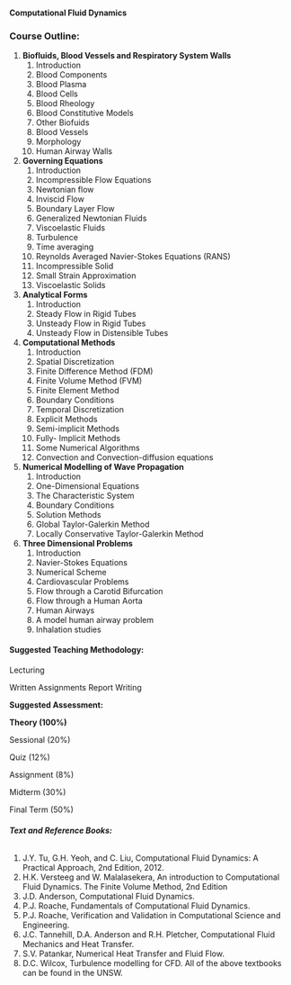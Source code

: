 #### **Computational Fluid Dynamics**


### **Course Outline:**
1. **Biofluids, Blood Vessels and Respiratory System Walls**
   1. Introduction
   1. Blood Components
   1. Blood Plasma
   1. Blood Cells
   1. Blood Rheology
   1. Blood Constitutive Models
   1. Other Biofuids
   1. Blood Vessels
   1. Morphology
   1. Human Airway Walls
1. **Governing Equations**
   1. Introduction
   1. Incompressible Flow Equations
   1. Newtonian flow
   1. Inviscid Flow
   1. Boundary Layer Flow
   1. Generalized Newtonian Fluids
   1. Viscoelastic Fluids
   1. Turbulence
   1. Time averaging
   1. Reynolds Averaged Navier-Stokes Equations (RANS)
   1. Incompressible Solid
   1. Small Strain Approximation
   1. Viscoelastic Solids
1. **Analytical Forms**
   1. Introduction
   1. Steady Flow in Rigid Tubes
   1. Unsteady Flow in Rigid Tubes
   1. Unsteady Flow in Distensible Tubes
1. **Computational Methods**
   1. Introduction
   1. Spatial Discretization
   1. Finite Difference Method (FDM)
   1. Finite Volume Method (FVM)
   1. Finite Element Method
   1. Boundary Conditions
   1. Temporal Discretization
   1. Explicit Methods
   1. Semi-implicit Methods
   1. Fully- Implicit Methods
   1. Some Numerical Algorithms
   1. Convection and Convection-diffusion equations
1. **Numerical Modelling of Wave Propagation**
   1. Introduction
   1. One-Dimensional Equations
   1. The Characteristic System
   1. Boundary Conditions
   1. Solution Methods
   1. Global Taylor-Galerkin Method
   1. Locally Conservative Taylor-Galerkin Method
1. **Three Dimensional Problems**
   1. Introduction
   1. Navier-Stokes Equations
   1. Numerical Scheme
   1. Cardiovascular Problems
   1. Flow through a Carotid Bifurcation
   1. Flow through a Human Aorta
   1. Human Airways
   1. A model human airway problem
   1. Inhalation studies
#### **Suggested Teaching Methodology:**
Lecturing

Written Assignments Report Writing

**Suggested Assessment:**

**Theory (100%)**

Sessional (20%)

Quiz (12%)

Assignment (8%)

Midterm (30%)

Final Term (50%)
###### **Text and Reference Books:**
1. J.Y. Tu, G.H. Yeoh, and C. Liu, Computational Fluid Dynamics: A Practical Approach, 2nd Edition, 2012.
1. H.K. Versteeg and W. Malalasekera, An introduction to Computational Fluid Dynamics. The Finite Volume Method, 2nd Edition
1. J.D. Anderson, Computational Fluid Dynamics.
1. P.J. Roache, Fundamentals of Computational Fluid Dynamics.
1. P.J. Roache, Verification and Validation in Computational Science and Engineering.
1. J.C. Tannehill, D.A. Anderson and R.H. Pletcher, Computational Fluid Mechanics and Heat Transfer.
1. S.V. Patankar, Numerical Heat Transfer and Fluid Flow.
1. D.C. Wilcox, Turbulence modelling for CFD. All of the above textbooks can be found in the UNSW.
